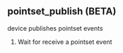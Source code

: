 
## pointset_publish (BETA)

device publishes pointset events

1. Wait for receive a pointset event
